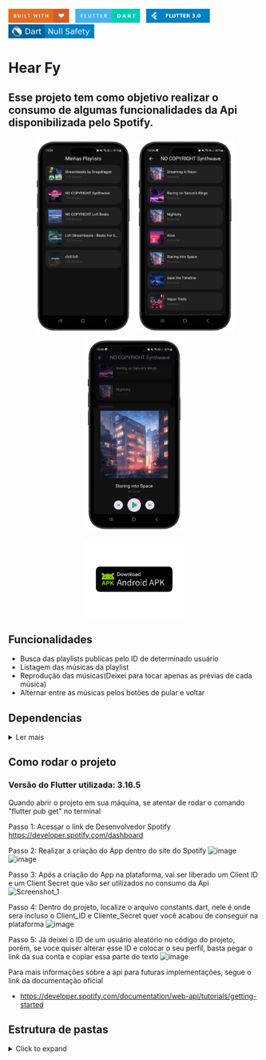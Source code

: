 <img src="README_FILES/badges/built-with-love.svg" height="28px"/>&nbsp;&nbsp;
<img src="README_FILES/badges/flutter-dart.svg" height="28px" />&nbsp;&nbsp;
<img src="README_FILES/badges/Flutter-3.svg" height="28px" />&nbsp;&nbsp;
<img src="README_FILES/badges/dart-null_safety.svg" height="28px"/>

# Hear Fy

## Esse projeto tem como objetivo realizar o consumo de algumas funcionalidades da Api disponibilizada pelo Spotify.

<p align="center">
  <img src="README_FILES/images/1.png" width="200">
  <img src="README_FILES/images/2.png" width="200">
  <img src="README_FILES/images/3.png" width="200">
</p>



<p align="center">
  <a href="">
    <img src="README_FILES/images/apk_download.png" alt="Time Sense" style="display: inline-block; width: 200px;"/>
  </a>
</p>

## Funcionalidades
* Busca das playlists publicas pelo ID de determinado usuário
* Listagem das músicas da playlist
* Reprodução das músicas(Deixei para tocar apenas as prévias de cada música)
* Alternar entre as músicas pelos botões de pular e voltar

## Dependencias
<details>
     <summary> Ler mais </summary>

* [dio](https://pub.dev/packages/dio)
* [get](https://pub.dev/packages/get)
* [loading_animation_widget](https://pub.dev/packages/loading_animation_widget)
* [just_audio](https://pub.dev/packages/just_audio)

    </details>

## Como rodar o projeto

### Versão do Flutter utilizada: 3.16.5
Quando abrir o projeto em sua máquina, se atentar de rodar o comando "flutter pub get" no terminal 

Passo 1: Acessar o link de Desenvolvedor Spotify
https://developer.spotify.com/dashboard

Passo 2: Realizar a criação do App dentro do site do Spotify
![image](https://github.com/joaoteodoro16/hearfy/assets/78423868/737551eb-c1b1-49c2-9922-18d312e2c608)
![image](https://github.com/joaoteodoro16/hearfy/assets/78423868/e5091df1-0e95-45c2-a61f-521edd6c30b9)

Passo 3: Após a criação do App na plataforma, vai ser liberado um Client ID e um Client Secret que vão ser utilizados no consumo da Api
![Screenshot_1](https://github.com/joaoteodoro16/hearfy/assets/78423868/dfd775a8-d239-427b-bb05-d474e1ee4e43)

Passo 4: Dentro do projeto, localize o arquivo constants.dart, nele é onde sera incluso o Client_ID e Cliente_Secret quer você acabou de conseguir na plataforma
![image](https://github.com/joaoteodoro16/hearfy/assets/78423868/4f8dfce5-db8d-4f05-832f-58b08c5a8532)

Passo 5: Já deixei o ID de um usuário aleatório no código do projeto, porém, se voce quiser alterar esse ID e colocar o seu perfil, basta pegar o link da sua conta e copiar essa parte do texto
![image](https://github.com/joaoteodoro16/hearfy/assets/78423868/add69b3a-0d03-4bcb-bb9d-9abbbb2e1981)

Para mais informações sobre a api para futuras implementações, segue o link da documentação oficial
- https://developer.spotify.com/documentation/web-api/tutorials/getting-started

## Estrutura de pastas
<details>
     <summary> Click to expand </summary>

```
lib
 ┣ app
 ┃ ┣ core
 ┃ ┃ ┣ bindings
 ┃ ┃ ┃ ┗ application_bindings.dart
 ┃ ┃ ┣ constants
 ┃ ┃ ┃ ┗ constants.dart
 ┃ ┃ ┣ exceptions
 ┃ ┃ ┃ ┣ app_exception.dart
 ┃ ┃ ┃ ┣ app_rate_limits_exception.dart
 ┃ ┃ ┃ ┣ expired_token_exception.dart
 ┃ ┃ ┃ ┗ oauth_incorrect_exception.dart
 ┃ ┃ ┣ mixins
 ┃ ┃ ┃ ┣ loading_mixin.dart
 ┃ ┃ ┃ ┗ messages_mixin.dart
 ┃ ┃ ┣ models
 ┃ ┃ ┃ ┣ playlist
 ┃ ┃ ┃ ┃ ┣ artist_model.dart
 ┃ ┃ ┃ ┃ ┣ playlist_banner_model.dart
 ┃ ┃ ┃ ┃ ┣ playlist_items_model.dart
 ┃ ┃ ┃ ┃ ┣ playlist_model.dart
 ┃ ┃ ┃ ┃ ┣ playlist_tracks_model.dart
 ┃ ┃ ┃ ┃ ┗ playlist_track_model.dart
 ┃ ┃ ┃ ┗ album_model.dart
 ┃ ┃ ┣ rest_client
 ┃ ┃ ┃ ┣ spotify_auth_interceptor.dart
 ┃ ┃ ┃ ┗ spotify_rest_client.dart
 ┃ ┃ ┣ ui
 ┃ ┃ ┃ ┗ app_colors.dart
 ┃ ┃ ┗ util
 ┃ ┃ ┃ ┗ format_util.dart
 ┃ ┣ modules
 ┃ ┃ ┣ home
 ┃ ┃ ┃ ┣ widgets
 ┃ ┃ ┃ ┃ ┗ playlist_item_widget.dart
 ┃ ┃ ┃ ┣ home_bindings.dart
 ┃ ┃ ┃ ┣ home_controller.dart
 ┃ ┃ ┃ ┗ home_page.dart
 ┃ ┃ ┗ track
 ┃ ┃ ┃ ┣ widgets
 ┃ ┃ ┃ ┃ ┣ player_widget.dart
 ┃ ┃ ┃ ┃ ┗ track_item_widget.dart
 ┃ ┃ ┃ ┣ track_bindings.dart
 ┃ ┃ ┃ ┣ track_controller.dart
 ┃ ┃ ┃ ┗ track_page.dart
 ┃ ┣ repositories
 ┃ ┃ ┣ playlist
 ┃ ┃ ┃ ┣ playlist_repository.dart
 ┃ ┃ ┃ ┗ playlist_repository_impl.dart
 ┃ ┃ ┗ tracks
 ┃ ┃ ┃ ┣ tracks_repository.dart
 ┃ ┃ ┃ ┗ tracks_repository_impl.dart
 ┃ ┣ routes
 ┃ ┃ ┣ home_routers.dart
 ┃ ┃ ┗ track_routers.dart
 ┃ ┗ services
 ┃ ┃ ┗ tracks
 ┃ ┃ ┃ ┣ track_service.dart
 ┃ ┃ ┃ ┗ track_service_impl.dart
 ┗ main.dart
```

</details>